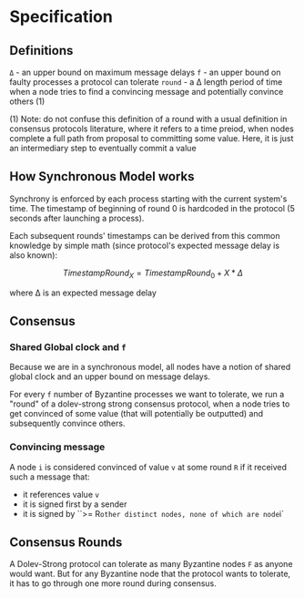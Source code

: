 # Specification

## Definitions

`Δ` - an upper bound on maximum message delays
`f` - an upper bound on faulty processes a protocol can tolerate
`round` - a Δ length period of time when a node tries to find a convincing message and potentially convince others (1)

(1) Note: do not confuse this definition of a round with a usual definition in consensus protocols literature, where it refers to a time preiod, when nodes complete a full path from proposal to committing some value. Here, it is just an intermediary step to eventually commit a value

## How Synchronous Model works

Synchrony is enforced by each process starting with the current system's time. The timestamp of beginning of round 0 is hardcoded in the protocol (5 seconds after launching a process).

Each subsequent rounds' timestamps can be derived from this common knowledge by simple math (since protocol's expected message delay is also known):

$$TimestampRound_X = TimestampRound_0 + X *Δ$$

where Δ is an expected message delay

## Consensus

### Shared Global clock and `f`

Because we are in a synchronous model, all nodes have a notion of shared global clock and an upper bound on message delays.

For every `f` number of Byzantine processes we want to tolerate, we run a "round" of a dolev-strong strong consensus protocol,
when a node tries to get convinced of some value (that will potentially be outputted) and subsequently convince others.

### Convincing message

A node `i` is considered convinced of value `v` at some round `R` if it received such a message that:

- it references value `v`
- it is signed first by a sender
- it is signed by ``>= R` other distinct nodes, none of which are node `i`

## Consensus Rounds

A Dolev-Strong protocol can tolerate as many Byzantine nodes `F` as anyone would want. But for any Byzantine node that the protocol wants to tolerate, it has to go through one more round during consensus.
